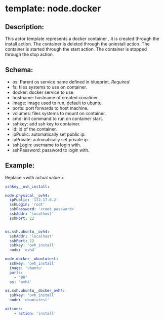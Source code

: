 # template: node.docker

## Description:

This actor template represents a docker container , it is created through the install action.
The container is deleted through the uninstall action.
The container is started through the start action.
The container is stopped through the stop action.



## Schema:
 - os: Parent os service name defined in blueprint. *Required*
 - fs: files systems to use on container.
 - docker: docker service to use.
 - hostname: hostname of created conatiner.
 - image: image used to run, default to ubuntu.
 - ports: port forwards to host machine.
 - volumes: files systems to mount on container.
 - cmd: init command to run on container start.
 - sshkey: add ssh key to container.
 - id: id of the container.
 - ipPublic: automatically set public ip.
 - ipPrivate: automatically set private ip.
 - sshLogin: username to login with.
 - sshPassword: password to login with.

## Example:
Replace \<with actual value \>
```yaml
sshkey__ovh_install:

node.physical__ovh4:
  ipPublic: '172.17.0.2'
  sshLogin: 'root'
  sshPassword: '<root password>'
  sshAddr: 'localhost'
  sshPort: 22


os.ssh.ubuntu__ovh4:
  sshAddr: 'localhost'
  sshPort: 22
  sshkey: 'ovh_install'
  node: 'ovh4'

node.docker__ubuntutest:
  sshkey: 'ovh_install'
  image: 'ubuntu'
  ports:
    - "80"
  os: 'ovh4'

os.ssh.ubuntu__docker_ovh4:
  sshkey: 'ovh_install'
  node: 'ubuntutest'

actions:
    - action: 'install'
```
